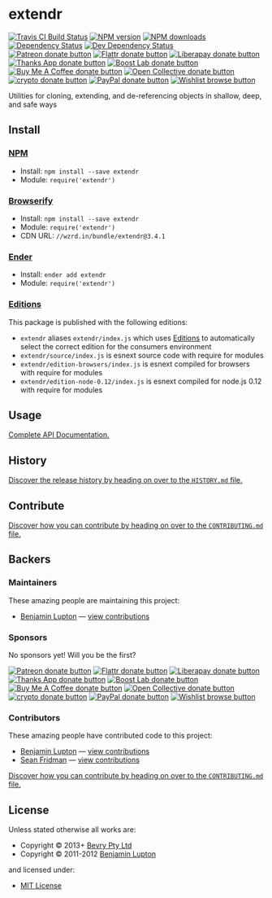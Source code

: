 <!-- TITLE/ -->

<h1>extendr</h1>

<!-- /TITLE -->


<!-- BADGES/ -->

<span class="badge-travisci"><a href="http://travis-ci.org/bevry/extendr" title="Check this project's build status on TravisCI"><img src="https://img.shields.io/travis/bevry/extendr/master.svg" alt="Travis CI Build Status" /></a></span>
<span class="badge-npmversion"><a href="https://npmjs.org/package/extendr" title="View this project on NPM"><img src="https://img.shields.io/npm/v/extendr.svg" alt="NPM version" /></a></span>
<span class="badge-npmdownloads"><a href="https://npmjs.org/package/extendr" title="View this project on NPM"><img src="https://img.shields.io/npm/dm/extendr.svg" alt="NPM downloads" /></a></span>
<span class="badge-daviddm"><a href="https://david-dm.org/bevry/extendr" title="View the status of this project's dependencies on DavidDM"><img src="https://img.shields.io/david/bevry/extendr.svg" alt="Dependency Status" /></a></span>
<span class="badge-daviddmdev"><a href="https://david-dm.org/bevry/extendr#info=devDependencies" title="View the status of this project's development dependencies on DavidDM"><img src="https://img.shields.io/david/dev/bevry/extendr.svg" alt="Dev Dependency Status" /></a></span>
<br class="badge-separator" />
<span class="badge-patreon"><a href="https://patreon.com/bevry" title="Donate to this project using Patreon"><img src="https://img.shields.io/badge/patreon-donate-yellow.svg" alt="Patreon donate button" /></a></span>
<span class="badge-flattr"><a href="https://flattr.com/profile/balupton" title="Donate to this project using Flattr"><img src="https://img.shields.io/badge/flattr-donate-yellow.svg" alt="Flattr donate button" /></a></span>
<span class="badge-liberapay"><a href="https://liberapay.com/bevry" title="Donate to this project using Liberapay"><img src="https://img.shields.io/badge/liberapay-donate-yellow.svg" alt="Liberapay donate button" /></a></span>
<span class="badge-thanksapp"><a href="https://givethanks.app/donate/npm/extendr" title="Donate to this project using Thanks App"><img src="https://img.shields.io/badge/thanksapp-donate-yellow.svg" alt="Thanks App donate button" /></a></span>
<span class="badge-boostlab"><a href="https://boost-lab.app/bevry/extendr" title="Donate to this project using Boost Lab"><img src="https://img.shields.io/badge/boostlab-donate-yellow.svg" alt="Boost Lab donate button" /></a></span>
<span class="badge-buymeacoffee"><a href="https://buymeacoffee.com/balupton" title="Donate to this project using Buy Me A Coffee"><img src="https://img.shields.io/badge/buy%20me%20a%20coffee-donate-yellow.svg" alt="Buy Me A Coffee donate button" /></a></span>
<span class="badge-opencollective"><a href="https://opencollective.com/bevry" title="Donate to this project using Open Collective"><img src="https://img.shields.io/badge/open%20collective-donate-yellow.svg" alt="Open Collective donate button" /></a></span>
<span class="badge-crypto"><a href="https://bevry.me/crypto" title="Donate to this project using Cryptocurrency"><img src="https://img.shields.io/badge/crypto-donate-yellow.svg" alt="crypto donate button" /></a></span>
<span class="badge-paypal"><a href="https://bevry.me/paypal" title="Donate to this project using Paypal"><img src="https://img.shields.io/badge/paypal-donate-yellow.svg" alt="PayPal donate button" /></a></span>
<span class="badge-wishlist"><a href="https://bevry.me/wishlist" title="Buy an item on our wishlist for us"><img src="https://img.shields.io/badge/wishlist-donate-yellow.svg" alt="Wishlist browse button" /></a></span>

<!-- /BADGES -->


<!-- DESCRIPTION/ -->

Utilities for cloning, extending, and de-referencing objects in shallow, deep, and safe ways

<!-- /DESCRIPTION -->


<!-- INSTALL/ -->

<h2>Install</h2>

<a href="https://npmjs.com" title="npm is a package manager for javascript"><h3>NPM</h3></a><ul>
<li>Install: <code>npm install --save extendr</code></li>
<li>Module: <code>require('extendr')</code></li></ul>

<a href="http://browserify.org" title="Browserify lets you require('modules') in the browser by bundling up all of your dependencies"><h3>Browserify</h3></a><ul>
<li>Install: <code>npm install --save extendr</code></li>
<li>Module: <code>require('extendr')</code></li>
<li>CDN URL: <code>//wzrd.in/bundle/extendr@3.4.1</code></li></ul>

<a href="http://enderjs.com" title="Ender is a full featured package manager for your browser"><h3>Ender</h3></a><ul>
<li>Install: <code>ender add extendr</code></li>
<li>Module: <code>require('extendr')</code></li></ul>

<h3><a href="https://github.com/bevry/editions" title="Editions are the best way to produce and consume packages you care about.">Editions</a></h3>

<p>This package is published with the following editions:</p>

<ul><li><code>extendr</code> aliases <code>extendr/index.js</code> which uses <a href="https://github.com/bevry/editions" title="Editions are the best way to produce and consume packages you care about.">Editions</a> to automatically select the correct edition for the consumers environment</li>
<li><code>extendr/source/index.js</code> is esnext source code with require for modules</li>
<li><code>extendr/edition-browsers/index.js</code> is esnext compiled for browsers with require for modules</li>
<li><code>extendr/edition-node-0.12/index.js</code> is esnext compiled for node.js 0.12 with require for modules</li></ul>

<!-- /INSTALL -->


## Usage

[Complete API Documentation.](http://master.extendr.bevry.surge.sh/docs/)

<!-- HISTORY/ -->

<h2>History</h2>

<a href="https://github.com/bevry/extendr/blob/master/HISTORY.md#files">Discover the release history by heading on over to the <code>HISTORY.md</code> file.</a>

<!-- /HISTORY -->


<!-- CONTRIBUTE/ -->

<h2>Contribute</h2>

<a href="https://github.com/bevry/extendr/blob/master/CONTRIBUTING.md#files">Discover how you can contribute by heading on over to the <code>CONTRIBUTING.md</code> file.</a>

<!-- /CONTRIBUTE -->


<!-- BACKERS/ -->

<h2>Backers</h2>

<h3>Maintainers</h3>

These amazing people are maintaining this project:

<ul><li><a href="http://balupton.com">Benjamin Lupton</a> — <a href="https://github.com/bevry/extendr/commits?author=balupton" title="View the GitHub contributions of Benjamin Lupton on repository bevry/extendr">view contributions</a></li></ul>

<h3>Sponsors</h3>

No sponsors yet! Will you be the first?

<span class="badge-patreon"><a href="https://patreon.com/bevry" title="Donate to this project using Patreon"><img src="https://img.shields.io/badge/patreon-donate-yellow.svg" alt="Patreon donate button" /></a></span>
<span class="badge-flattr"><a href="https://flattr.com/profile/balupton" title="Donate to this project using Flattr"><img src="https://img.shields.io/badge/flattr-donate-yellow.svg" alt="Flattr donate button" /></a></span>
<span class="badge-liberapay"><a href="https://liberapay.com/bevry" title="Donate to this project using Liberapay"><img src="https://img.shields.io/badge/liberapay-donate-yellow.svg" alt="Liberapay donate button" /></a></span>
<span class="badge-thanksapp"><a href="https://givethanks.app/donate/npm/extendr" title="Donate to this project using Thanks App"><img src="https://img.shields.io/badge/thanksapp-donate-yellow.svg" alt="Thanks App donate button" /></a></span>
<span class="badge-boostlab"><a href="https://boost-lab.app/bevry/extendr" title="Donate to this project using Boost Lab"><img src="https://img.shields.io/badge/boostlab-donate-yellow.svg" alt="Boost Lab donate button" /></a></span>
<span class="badge-buymeacoffee"><a href="https://buymeacoffee.com/balupton" title="Donate to this project using Buy Me A Coffee"><img src="https://img.shields.io/badge/buy%20me%20a%20coffee-donate-yellow.svg" alt="Buy Me A Coffee donate button" /></a></span>
<span class="badge-opencollective"><a href="https://opencollective.com/bevry" title="Donate to this project using Open Collective"><img src="https://img.shields.io/badge/open%20collective-donate-yellow.svg" alt="Open Collective donate button" /></a></span>
<span class="badge-crypto"><a href="https://bevry.me/crypto" title="Donate to this project using Cryptocurrency"><img src="https://img.shields.io/badge/crypto-donate-yellow.svg" alt="crypto donate button" /></a></span>
<span class="badge-paypal"><a href="https://bevry.me/paypal" title="Donate to this project using Paypal"><img src="https://img.shields.io/badge/paypal-donate-yellow.svg" alt="PayPal donate button" /></a></span>
<span class="badge-wishlist"><a href="https://bevry.me/wishlist" title="Buy an item on our wishlist for us"><img src="https://img.shields.io/badge/wishlist-donate-yellow.svg" alt="Wishlist browse button" /></a></span>

<h3>Contributors</h3>

These amazing people have contributed code to this project:

<ul><li><a href="http://balupton.com">Benjamin Lupton</a> — <a href="https://github.com/bevry/extendr/commits?author=balupton" title="View the GitHub contributions of Benjamin Lupton on repository bevry/extendr">view contributions</a></li>
<li><a href="http://seanfridman.com">Sean Fridman</a> — <a href="https://github.com/bevry/extendr/commits?author=sfrdmn" title="View the GitHub contributions of Sean Fridman on repository bevry/extendr">view contributions</a></li></ul>

<a href="https://github.com/bevry/extendr/blob/master/CONTRIBUTING.md#files">Discover how you can contribute by heading on over to the <code>CONTRIBUTING.md</code> file.</a>

<!-- /BACKERS -->


<!-- LICENSE/ -->

<h2>License</h2>

Unless stated otherwise all works are:

<ul><li>Copyright &copy; 2013+ <a href="http://bevry.me">Bevry Pty Ltd</a></li>
<li>Copyright &copy; 2011-2012 <a href="http://balupton.com">Benjamin Lupton</a></li></ul>

and licensed under:

<ul><li><a href="http://spdx.org/licenses/MIT.html">MIT License</a></li></ul>

<!-- /LICENSE -->
